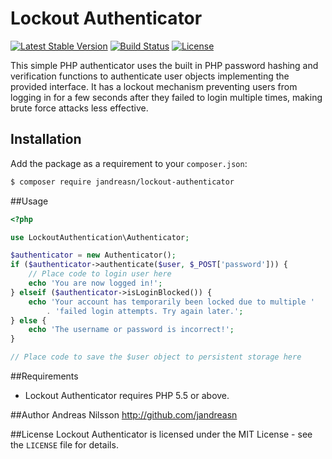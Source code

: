 # Lockout Authenticator

[![Latest Stable Version](https://poser.pugx.org/jandreasn/lockout-authentication/v/stable)](https://packagist.org/packages/jandreasn/lockout-authentication)
[![Build Status](https://travis-ci.org/jandreasn/lockout-authentication.svg?branch=master)](https://travis-ci.org/jandreasn/lockout-authentication)
[![License](https://poser.pugx.org/jandreasn/lockout-authentication/license)](https://packagist.org/packages/jandreasn/lockout-authentication)

This simple PHP authenticator uses the built in PHP password hashing and verification functions to authenticate
user objects implementing the provided interface. It has a lockout mechanism preventing users from logging in for
a few seconds after they failed to login multiple times, making brute force attacks less effective.

## Installation
Add the package as a requirement to your `composer.json`:
```bash
$ composer require jandreasn/lockout-authenticator
```

##Usage
```php
<?php

use LockoutAuthentication\Authenticator;

$authenticator = new Authenticator();
if ($authenticator->authenticate($user, $_POST['password'])) {
    // Place code to login user here
    echo 'You are now logged in!';
} elseif ($authenticator->isLoginBlocked()) {
    echo 'Your account has temporarily been locked due to multiple '
        . 'failed login attempts. Try again later.';
} else {
    echo 'The username or password is incorrect!';
}

// Place code to save the $user object to persistent storage here
```


##Requirements
- Lockout Authenticator requires PHP 5.5 or above.

##Author
Andreas Nilsson <http://github.com/jandreasn>

##License
Lockout Authenticator is licensed under the MIT License - see the `LICENSE` file for details.
